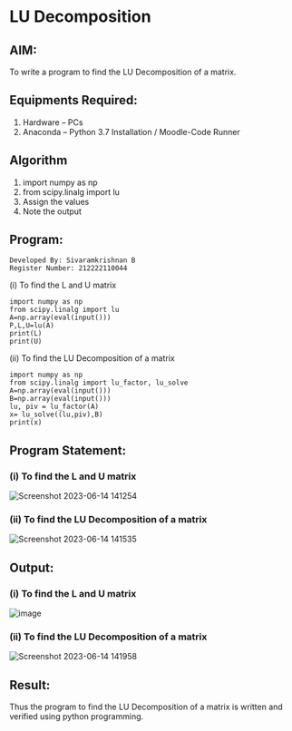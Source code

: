 # LU Decomposition 

## AIM:
To write a program to find the LU Decomposition of a matrix.

## Equipments Required:
1. Hardware – PCs
2. Anaconda – Python 3.7 Installation / Moodle-Code Runner

## Algorithm
1. import numpy as np
2. from scipy.linalg import lu
3. Assign the values
4. Note the output

## Program:
```
Developed By: Sivaramkrishnan B
Register Number: 212222110044
```
(i) To find the L and U matrix

```
import numpy as np
from scipy.linalg import lu
A=np.array(eval(input()))
P,L,U=lu(A)
print(L)
print(U)

```
(ii) To find the LU Decomposition of a matrix

```
import numpy as np
from scipy.linalg import lu_factor, lu_solve
A=np.array(eval(input()))
B=np.array(eval(input()))
lu, piv = lu_factor(A)
x= lu_solve((lu,piv),B)
print(x)

```
## Program Statement:

### (i) To find the L and U matrix
![Screenshot 2023-06-14 141254](https://github.com/SivaramakrishnanBaskar/LU-Decomposition/assets/119476322/4384f07a-fe1c-4b6b-a1e1-b8ee54efdd8f)

### (ii) To find the LU Decomposition of a matrix
![Screenshot 2023-06-14 141535](https://github.com/SivaramakrishnanBaskar/LU-Decomposition/assets/119476322/8235f8b1-eb1f-4686-ad0a-85060818d38f)


## Output:
### (i) To find the L and U matrix
![image](https://github.com/SivaramakrishnanBaskar/LU-Decomposition/assets/119476322/2f4e0d25-5d3a-425f-9617-0eebae071f05)

### (ii) To find the LU Decomposition of a matrix
![Screenshot 2023-06-14 141958](https://github.com/SivaramakrishnanBaskar/LU-Decomposition/assets/119476322/67f77106-ce93-42b3-932f-3fd9b6c061da)


## Result:
Thus the program to find the LU Decomposition of a matrix is written and verified using python programming.
